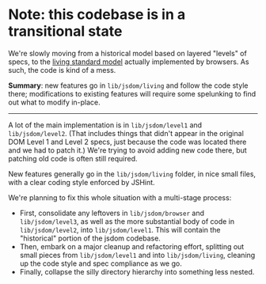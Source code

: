 # Note: this codebase is in a transitional state

We're slowly moving from a historical model based on layered "levels" of specs, to the [living standard model](https://wiki.whatwg.org/wiki/FAQ#What_does_.22Living_Standard.22_mean.3F) actually implemented by browsers. As such, the code is kind of a mess.

**Summary**: new features go in `lib/jsdom/living` and follow the code style there; modifications to existing features will require some spelunking to find out what to modify in-place.

---

A lot of the main implementation is in `lib/jsdom/level1` and `lib/jsdom/level2`. (That includes things that didn't appear in the original DOM Level 1 and Level 2 specs, just because the code was located there and we had to patch it.) We're trying to avoid adding new code there, but patching old code is often still required.

New features generally go in the `lib/jsdom/living` folder, in nice small files, with a clear coding style enforced by JSHint.

We're planning to fix this whole situation with a multi-stage process:

- First, consolidate any leftovers in `lib/jsdom/browser` and `lib/jsdom/level3`, as well as the more substantial body of code in `lib/jsdom/level2`, into `lib/jsdom/level1`. This will contain the "historical" portion of the jsdom codebase.
- Then, embark on a major cleanup and refactoring effort, splitting out small pieces from `lib/jsdom/level1` and into `lib/jsdom/living`, cleaning up the code style and spec compliance as we go.
- Finally, collapse the silly directory hierarchy into something less nested.
